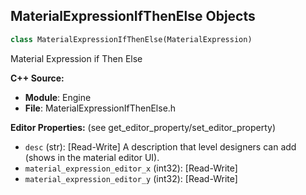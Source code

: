 ## MaterialExpressionIfThenElse Objects

```python
class MaterialExpressionIfThenElse(MaterialExpression)
```

Material Expression if Then Else

**C++ Source:**

- **Module**: Engine
- **File**: MaterialExpressionIfThenElse.h

**Editor Properties:** (see get_editor_property/set_editor_property)

- ``desc`` (str):  [Read-Write] A description that level designers can add (shows in the material editor UI).
- ``material_expression_editor_x`` (int32):  [Read-Write]
- ``material_expression_editor_y`` (int32):  [Read-Write]

<a id="unreal.MaterialExpressionInverseLinearInterpolate"></a>